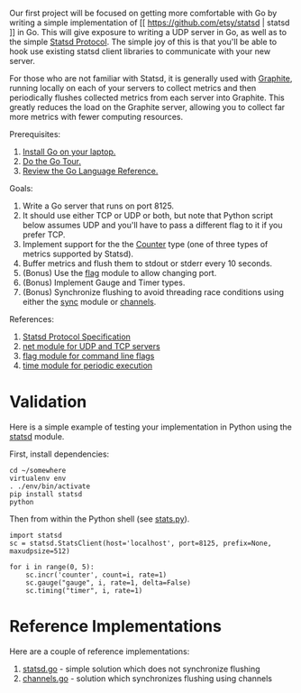Our first project will be focused on getting more comfortable with Go by writing a simple implementation
of [[ https://github.com/etsy/statsd | statsd ]] in Go. This will give exposure to writing a UDP server in Go,
as well as to the simple [Statsd Protocol](https://github.com/b/statsd_spec). The simple joy of this is that
you'll be able to hook use existing statsd client libraries to communicate with your new server.

For those who are not familiar with Statsd, it is generally used with [Graphite](http://graphite.wikidot.com/),
running locally on each of your servers to collect metrics and then periodically flushes collected metrics from
each server into Graphite. This greatly reduces the load on the Graphite server, allowing you to collect far more
metrics with fewer computing resources.

Prerequisites:

1. [Install Go on your laptop. ](https://golang.org/dl/)
2. [Do the Go Tour.](https://tour.golang.org/welcome/1)
3. [Review the Go Language Reference.](https://golang.org/ref/spec)

Goals:

1.  Write a Go server that runs on port 8125.
2.  It should use either TCP or UDP or both, but note that Python script below assumes UDP
    and you'll have to pass a different flag to it if you prefer TCP.
3.  Implement support for the the [Counter](https://github.com/b/statsd_spec) type (one of three types of metrics supported by Statsd).
4.  Buffer metrics and flush them to stdout or stderr every 10 seconds.
5.  (Bonus) Use the [flag](https://golang.org/pkg/flag/) module to allow changing port.
6.  (Bonus) Implement Gauge and Timer types.
7.  (Bonus) Synchronize flushing to avoid threading race conditions using either the [sync](https://golang.org/pkg/sync/) module
    or [channels](https://gobyexample.com/channels).

References:

1. [Statsd Protocol Specification ](https://github.com/b/statsd_spec)
2. [net module for UDP and TCP servers ](https://golang.org/pkg/net/)
3. [flag module for command line flags](https://golang.org/pkg/flag/)
4. [time module for periodic execution](https://golang.org/pkg/time/)

# Validation

Here is a simple example of testing your implementation in Python using the
[statsd](http://statsd.readthedocs.org/en/v3.2.1/reference.html) module.

First, install dependencies:

```
cd ~/somewhere
virtualenv env
. ./env/bin/activate
pip install statsd
python
```

Then from within the Python shell (see [stats.py](./)).

```
import statsd
sc = statsd.StatsClient(host='localhost', port=8125, prefix=None, maxudpsize=512)

for i in range(0, 5):
    sc.incr('counter', count=i, rate=1)
    sc.gauge("gauge", i, rate=1, delta=False)
    sc.timing("timer", i, rate=1)
```

# Reference Implementations

Here are a couple of reference implementations:

1. [statsd.go](./statsd.go) - simple solution which does not synchronize flushing
2. [channels.go](./channels.go) - solution which synchronizes flushing using channels
